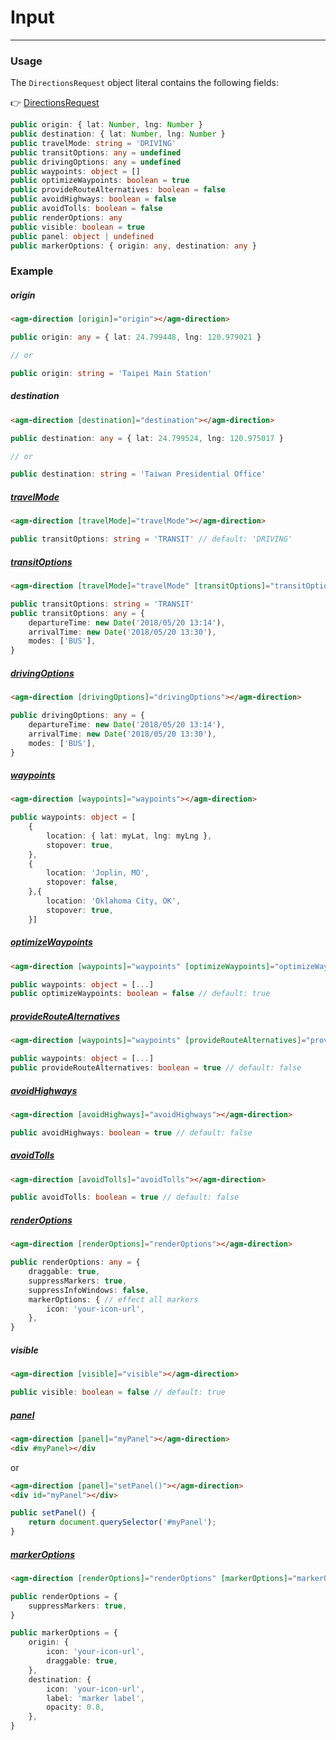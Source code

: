 # Input

<hr>

### Usage

The `DirectionsRequest` object literal contains the following fields:

👉 [DirectionsRequest](https://developers.google.com/maps/documentation/javascript/directions?hl=en#DirectionsRequests)

```typescript
public origin: { lat: Number, lng: Number }
public destination: { lat: Number, lng: Number }
public travelMode: string = 'DRIVING'
public transitOptions: any = undefined
public drivingOptions: any = undefined
public waypoints: object = []
public optimizeWaypoints: boolean = true
public provideRouteAlternatives: boolean = false
public avoidHighways: boolean = false
public avoidTolls: boolean = false
public renderOptions: any
public visible: boolean = true
public panel: object | undefined
public markerOptions: { origin: any, destination: any }
```

### Example

##### origin

```html
<agm-direction [origin]="origin"></agm-direction>
```

```typescript
public origin: any = { lat: 24.799448, lng: 120.979021 }

// or

public origin: string = 'Taipei Main Station'
```

##### destination

```html
<agm-direction [destination]="destination"></agm-direction>
```

```typescript
public destination: any = { lat: 24.799524, lng: 120.975017 }

// or

public destination: string = 'Taiwan Presidential Office'
```

##### [travelMode](https://developers.google.com/maps/documentation/javascript/reference#TravelMode)

```html
<agm-direction [travelMode]="travelMode"></agm-direction>
```

```typescript
public transitOptions: string = 'TRANSIT' // default: 'DRIVING'
```

##### [transitOptions](https://developers.google.com/maps/documentation/javascript/reference#TransitOptions)

```html
<agm-direction [travelMode]="travelMode" [transitOptions]="transitOptions"></agm-direction>
```

```typescript
public transitOptions: string = 'TRANSIT'
public transitOptions: any = {
    departureTime: new Date('2018/05/20 13:14'),
    arrivalTime: new Date('2018/05/20 13:30'),
    modes: ['BUS'],
}
```

##### [drivingOptions](https://developers.google.com/maps/documentation/javascript/reference#DrivingOptions)

```html
<agm-direction [drivingOptions]="drivingOptions"></agm-direction>
```

```typescript
public drivingOptions: any = {
    departureTime: new Date('2018/05/20 13:14'),
    arrivalTime: new Date('2018/05/20 13:30'),
    modes: ['BUS'],
}
```

##### [waypoints](https://developers.google.com/maps/documentation/javascript/reference#DirectionsWaypoint)

```html
<agm-direction [waypoints]="waypoints"></agm-direction>
```

```typescript
public waypoints: object = [
    {
        location: { lat: myLat, lng: myLng },
        stopover: true,
    },
    {
        location: 'Joplin, MO',
        stopover: false,
    },{
        location: 'Oklahoma City, OK',
        stopover: true,
    }]
```

##### [optimizeWaypoints](https://developers.google.com/maps/documentation/javascript/reference#DirectionsRequest)

```html
<agm-direction [waypoints]="waypoints" [optimizeWaypoints]="optimizeWaypoints"></agm-direction>
```

```typescript
public waypoints: object = [...]
public optimizeWaypoints: boolean = false // default: true
```

##### [provideRouteAlternatives](https://developers.google.com/maps/documentation/javascript/reference#DirectionsRequest)

```html
<agm-direction [waypoints]="waypoints" [provideRouteAlternatives]="provideRouteAlternatives"></agm-direction>
```

```typescript
public waypoints: object = [...]
public provideRouteAlternatives: boolean = true // default: false
```

##### [avoidHighways](https://developers.google.com/maps/documentation/javascript/reference#DirectionsRequest)

```html
<agm-direction [avoidHighways]="avoidHighways"></agm-direction>
```

```typescript
public avoidHighways: boolean = true // default: false
```

##### [avoidTolls](https://developers.google.com/maps/documentation/javascript/reference#DirectionsRequest)

```html
<agm-direction [avoidTolls]="avoidTolls"></agm-direction>
```

```typescript
public avoidTolls: boolean = true // default: false
```

##### [renderOptions](https://developers.google.com/maps/documentation/javascript/reference#DirectionsRendererOptions)

```html
<agm-direction [renderOptions]="renderOptions"></agm-direction>
```

```typescript
public renderOptions: any = {
    draggable: true,
    suppressMarkers: true,
    suppressInfoWindows: false,
    markerOptions: { // effect all markers
        icon: 'your-icon-url',
    },
}
```

##### visible

```html
<agm-direction [visible]="visible"></agm-direction>
```

```typescript
public visible: boolean = false // default: true
```

##### [panel](https://developers.google.com/maps/documentation/javascript/examples/directions-panel?hl=en)

```html
<agm-direction [panel]="myPanel"></agm-direction>
<div #myPanel></div
```

or

```html
<agm-direction [panel]="setPanel()"></agm-direction>
<div id="myPanel"></div>
```

```typescript
public setPanel() {
    return document.querySelector('#myPanel');
}
```

##### [markerOptions](https://developers.google.com/maps/documentation/javascript/reference?hl=zh-tw#MarkerOptions)

```html
<agm-direction [renderOptions]="renderOptions" [markerOptions]="markerOptions"></agm-direction>
```

```typescript
public renderOptions = {
    suppressMarkers: true,
}

public markerOptions = {
    origin: {
        icon: 'your-icon-url',
        draggable: true,
    },
    destination: {
        icon: 'your-icon-url',
        label: 'marker label',
        opacity: 0.8,
    },
}
```